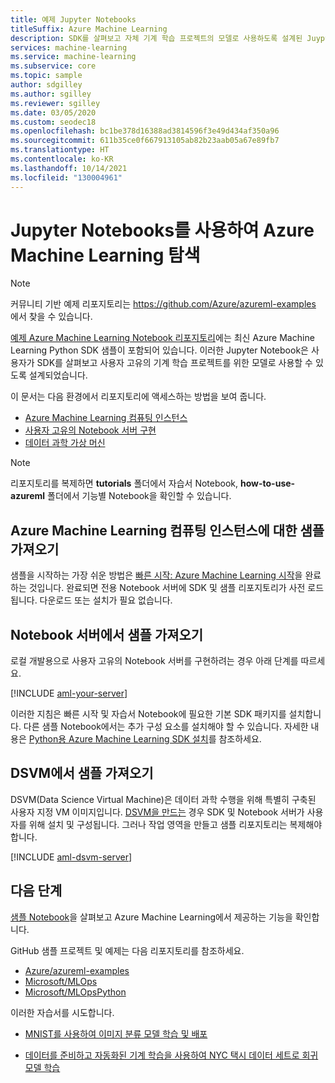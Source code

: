 ```yaml
---
title: 예제 Jupyter Notebooks
titleSuffix: Azure Machine Learning
description: SDK를 살펴보고 자체 기계 학습 프로젝트의 모델로 사용하도록 설계된 Juypter Notebooks를 찾고 사용하는 방법을 알아봅니다.
services: machine-learning
ms.service: machine-learning
ms.subservice: core
ms.topic: sample
author: sdgilley
ms.author: sgilley
ms.reviewer: sgilley
ms.date: 03/05/2020
ms.custom: seodec18
ms.openlocfilehash: bc1be378d16388ad3814596f3e49d434af350a96
ms.sourcegitcommit: 611b35ce0f667913105ab82b23aab05a67e89fb7
ms.translationtype: HT
ms.contentlocale: ko-KR
ms.lasthandoff: 10/14/2021
ms.locfileid: "130004961"
---
```

# <a name="explore-azure-machine-learning-with-jupyter-notebooks"></a>Jupyter Notebooks를 사용하여 Azure Machine Learning 탐색

> [!NOTE] 
> 커뮤니티 기반 예제 리포지토리는 https://github.com/Azure/azureml-examples 에서 찾을 수 있습니다.

[예제 Azure Machine Learning Notebook 리포지토리](https://github.com/azure/machinelearningnotebooks)에는 최신 Azure Machine Learning Python SDK 샘플이 포함되어 있습니다. 이러한 Jupyter Notebook은 사용자가 SDK를 살펴보고 사용자 고유의 기계 학습 프로젝트를 위한 모델로 사용할 수 있도록 설계되었습니다.

이 문서는 다음 환경에서 리포지토리에 액세스하는 방법을 보여 줍니다.

- [Azure Machine Learning 컴퓨팅 인스턴스](#notebookvm)
- [사용자 고유의 Notebook 서버 구현](#byo)
- [데이터 과학 가상 머신](#dsvm)

> [!NOTE]
> 리포지토리를 복제하면 **tutorials** 폴더에서 자습서 Notebook, **how-to-use-azureml** 폴더에서 기능별 Notebook을 확인할 수 있습니다.

<a name="notebookvm"></a>
## <a name="get-samples-on-azure-machine-learning-compute-instance"></a>Azure Machine Learning 컴퓨팅 인스턴스에 대한 샘플 가져오기

샘플을 시작하는 가장 쉬운 방법은 [빠른 시작: Azure Machine Learning 시작](quickstart-create-resources.md)을 완료하는 것입니다. 완료되면 전용 Notebook 서버에 SDK 및 샘플 리포지토리가 사전 로드됩니다. 다운로드 또는 설치가 필요 없습니다.

<a name="byo"></a>

## <a name="get-samples-on-your-notebook-server"></a>Notebook 서버에서 샘플 가져오기

로컬 개발용으로 사용자 고유의 Notebook 서버를 구현하려는 경우 아래 단계를 따르세요.

[!INCLUDE [aml-your-server](../../includes/aml-your-server.md)]

이러한 지침은 빠른 시작 및 자습서 Notebook에 필요한 기본 SDK 패키지를 설치합니다. 다른 샘플 Notebook에서는 추가 구성 요소를 설치해야 할 수 있습니다. 자세한 내용은 [Python용 Azure Machine Learning SDK 설치](/python/api/overview/azure/ml/install)를 참조하세요.

<a name="dsvm"></a>
## <a name="get-samples-on-dsvm"></a>DSVM에서 샘플 가져오기

DSVM(Data Science Virtual Machine)은 데이터 과학 수행을 위해 특별히 구축된 사용자 지정 VM 이미지입니다. [DSVM을 만드는](how-to-configure-environment.md#dsvm) 경우 SDK 및 Notebook 서버가 사용자를 위해 설치 및 구성됩니다. 그러나 작업 영역을 만들고 샘플 리포지토리는 복제해야 합니다.

[!INCLUDE [aml-dsvm-server](../../includes/aml-dsvm-server.md)]

## <a name="next-steps"></a>다음 단계

[샘플 Notebook](https://github.com/Azure/MachineLearningNotebooks)을 살펴보고 Azure Machine Learning에서 제공하는 기능을 확인합니다.

GitHub 샘플 프로젝트 및 예제는 다음 리포지토리를 참조하세요.
+ [Azure/azureml-examples](https://github.com/Azure/azureml-examples)
+ [Microsoft/MLOps](https://github.com/Microsoft/MLOps)
+ [Microsoft/MLOpsPython](https://github.com/microsoft/MLOpsPython)

이러한 자습서를 시도합니다.

- [MNIST를 사용하여 이미지 분류 모델 학습 및 배포](tutorial-train-models-with-aml.md)

- [데이터를 준비하고 자동화된 기계 학습을 사용하여 NYC 택시 데이터 세트로 회귀 모델 학습](tutorial-auto-train-models.md)
